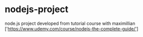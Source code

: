 # nodejs-project

node.js project developed from tutorial course with maximillian ['https://www.udemy.com/course/nodejs-the-complete-guide/']
